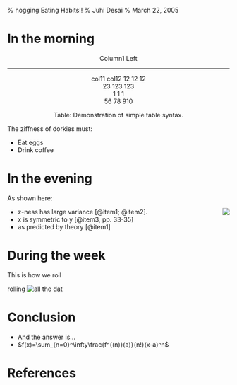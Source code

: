 % hogging Eating Habits!!
% Juhi Desai
% March 22, 2005

# In the morning


<center>

 Column1     Left      
-------     ------    
col11 col12
 12     12     12            
 23     123    123          
  1     1      1           
 56     78     910            
	
Table:  Demonstration of simple table syntax.

</center>

The ziffness of dorkies must:

- Eat eggs
- Drink coffee

# In the evening

As shown here:

<img align=right src="../img/plot/plot1.png">

- z-ness has large variance [@item1; @item2].
- x is symmetric to y  [@item3, pp. 33-35]
- as predicted by theory [@item1]


# During the week

This is how we roll

rolling ![all the dat](../img/dot/dot1.png)

# Conclusion

- And the answer is...
- $f(x)=\sum_{n=0}^\infty\frac{f^{(n)}(a)}{n!}(x-a)^n$

# References

